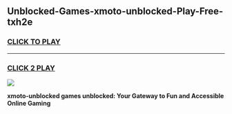 
## Unblocked-Games-xmoto-unblocked-Play-Free-txh2e
<h3>
<a href="https://premium76.site?title=xmoto-unblocked&ref=18A1">CLICK TO PLAY</a></h3>
<hr>

<h3>
<a href="https://premium76.site?title=xmoto-unblocked&ref=18A1">CLICK 2 PLAY</a>
  
</h3>

<a href="https://premium76.site?title=xmoto-unblocked&ref=18A1"><img src="https://clearcache.store/games.png"></a>


**xmoto-unblocked games unblocked: Your Gateway to Fun and Accessible Online Gaming**
